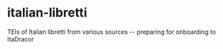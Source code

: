 # italian-libretti

TEIs of Italian libretti from various sources -- preparing for onboarding to ItaDracor
